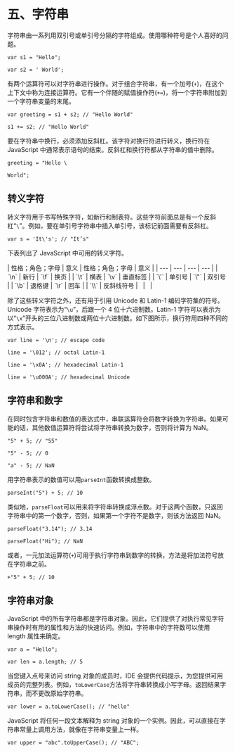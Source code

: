 # 五、字符串

字符串由一系列用双引号或单引号分隔的字符组成。使用哪种符号是个人喜好的问题。

`var s1 = "Hello";`

`var s2 = ' World';`

有两个运算符可以对字符串进行操作。对于组合字符串，有一个加号(`+`)，在这个上下文中称为连接运算符。它有一个伴随的赋值操作符(`+=`)，将一个字符串附加到一个字符串变量的末尾。

`var greeting = s1 + s2; // "Hello World"`

`s1 += s2; // "Hello World"`

要在字符串中换行，必须添加反斜杠。该字符对换行符进行转义，换行符在 JavaScript 中通常表示语句的结束。反斜杠和换行符都从字符串的值中删除。

`greeting = "Hello \`

`World";`

## 转义字符

转义字符用于书写特殊字符，如新行和制表符。这些字符前面总是有一个反斜杠“`\`”。例如，要在单引号字符串中插入单引号，该标记前面需要有反斜杠。

`var s = 'It\'s'; // "It’s"`

下表列出了 JavaScript 中可用的转义字符。

<colgroup><col> <col> <col> <col></colgroup> 
| 性格；角色；字母 | 意义 | 性格；角色；字母 | 意义 |
| --- | --- | --- | --- |
| `\n` | 新行 | `\f` | 换页 |
| `\t` | 横表 | `\v` | 垂直标签 |
| `\'` | 单引号 | `\"` | 双引号 |
| `\b` | 退格键 | `\r` | 回车 |
| `\\` | 反斜线符号 |   |   |

除了这些转义字符之外，还有用于引用 Unicode 和 Latin-1 编码字符集的符号。Unicode 字符表示为“`\u`”，后跟一个 4 位十六进制数。Latin-1 字符可以表示为以“`\x`”开头的三位八进制数或两位十六进制数。如下图所示，换行符用四种不同的方式表示。

`var line = '\n'; // escape code`

`line = '\012'; // octal Latin-1`

`line = '\x0A'; // hexadecimal Latin-1`

`line = '\u000A'; // hexadecimal Unicode`

## 字符串和数字

在同时包含字符串和数值的表达式中，串联运算符会将数字转换为字符串。如果可能的话，其他数值运算符将尝试将字符串转换为数字，否则将计算为 NaN。

`"5" + 5; // "55"`

`"5" - 5; // 0`

`"a" - 5; // NaN`

用字符串表示的数值可以用`parseInt`函数转换成整数。

`parseInt("5") + 5; // 10`

类似地，`parseFloat`可以用来将字符串转换成浮点数。对于这两个函数，只返回字符串中的第一个数字，否则，如果第一个字符不是数字，则该方法返回 NaN。

`parseFloat("3.14"); // 3.14`

`parseFloat("Hi"); // NaN`

或者，一元加法运算符(`+`)可用于执行字符串到数字的转换，方法是将加法符号放在字符串之前。

`+"5" + 5; // 10`

## 字符串对象

JavaScript 中的所有字符串都是字符串对象。因此，它们提供了对执行常见字符串操作时有用的属性和方法的快速访问。例如，字符串中的字符数可以使用 length 属性来确定。

`var a = "Hello";`

`var len = a.length; // 5`

当您键入点号来访问 string 对象的成员时，IDE 会提供代码提示，为您提供可用成员的完整列表。例如，`toLowerCase`方法将字符串转换成小写字母。返回结果字符串，而不更改原始字符串。

`var lower = a.toLowerCase(); // "hello"`

JavaScript 将任何一段文本解释为 string 对象的一个实例。因此，可以直接在字符串常量上调用方法，就像在字符串变量上一样。

`var upper = "abc".toUpperCase(); // "ABC";`